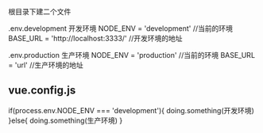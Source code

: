 根目录下建二个文件



.env.development 开发环境
NODE_ENV = 'development' //当前的环境
BASE_URL = 'http://localhost:3333/' //开发环境的地址




.env.production 生产环境
NODE_ENV = 'production' //当前的环境
BASE_URL = 'url' //生产环境的地址


## vue.config.js 

<!-- 判断是否为开发环境 -->
if(process.env.NODE_ENV === 'development'){
  doing.something(开发环境)
}else{
  doing.something(生产环境)
}